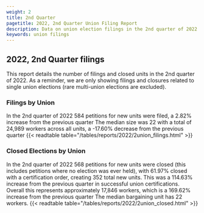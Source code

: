 ```yaml
---
weight: 2
title: 2nd Quarter
pagetitle: 2022, 2nd Quarter Union Filing Report
description: Data on union election filings in the 2nd quarter of 2022
keywords: union filings
---
```


## 2022, 2nd Quarter filings

This report details the number of filings and closed units in the 2nd quarter of 2022. As a reminder, we are only showing filings and closures related to single union elections (rare multi-union elections are excluded).

### Filings by Union
In the 2nd quarter of 2022 584 petitions for new units were filed, a 2.82% increase from the previous quarter The median size was 22 with a total of 24,989 workers across all units, a -17.60% decrease from the previous quarter
{{< readtable table="/tables/reports/2022/2union_filings.html" >}}

### Closed Elections by Union
In the 2nd quarter of 2022 568 petitions for new units were closed (this includes petitions where no election was ever held), with 61.97% closed with a certification order, creating 352 total new units. This was a 114.63% increase from the previous quarter in successful union certifications. Overall this represents approximately 17,846 workers, which is a 169.62% increase from the previous quarter The median bargaining unit has 22 workers.
{{< readtable table="/tables/reports/2022/2union_closed.html" >}}
